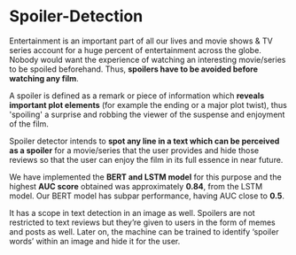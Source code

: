 # Spoiler-Detection

Entertainment is an important part of all our lives and movie shows & TV series account for a huge percent of entertainment across the globe. Nobody would want the experience of watching an interesting movie/series to be spoiled beforehand. Thus, __spoilers have to be avoided before watching any film__. 

A spoiler is defined as a remark or piece of information which __reveals important plot elements__ (for example the ending or a major plot twist), thus 'spoiling' a surprise and robbing the viewer of the suspense and enjoyment of the film. 

Spoiler detector intends to __spot any line in a text which can be perceived as a spoiler__ for a movie/series that the user provides and hide those reviews so that the user can enjoy the film in its full essence in near future. 

We have implemented the __BERT and LSTM model__ for this purpose and the highest __AUC score__ obtained was approximately __0.84__, from the LSTM model. Our BERT model has subpar performance, having AUC close to __0.5__. 

It has a scope in text detection in an image as well. Spoilers are not restricted to text reviews but they’re given to users in the form of memes and posts as well. Later on, the machine can be trained to identify ‘spoiler words’ within an image and hide it for the user. 
